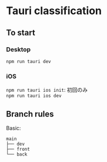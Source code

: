 # Tauri classification

## To start

### Desktop
`npm run tauri dev`

### iOS
`npm run tauri ios init`: 初回のみ  
`npm run tauri ios dev`

## Branch rules

Basic:

```
main
├── dev
├── front
└── back
```
